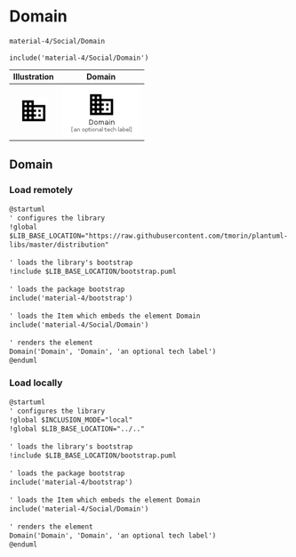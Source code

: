 # Domain


```text
material-4/Social/Domain
```

```text
include('material-4/Social/Domain')
```



| Illustration | Domain |
| :---: | :---: |
| ![illustration for Illustration](../../material-4/Social/Domain.png) | ![illustration for Domain](../../material-4/Social/Domain.Local.png) |




## Domain

### Load remotely
```plantuml
@startuml
' configures the library
!global $LIB_BASE_LOCATION="https://raw.githubusercontent.com/tmorin/plantuml-libs/master/distribution"

' loads the library's bootstrap
!include $LIB_BASE_LOCATION/bootstrap.puml

' loads the package bootstrap
include('material-4/bootstrap')

' loads the Item which embeds the element Domain
include('material-4/Social/Domain')

' renders the element
Domain('Domain', 'Domain', 'an optional tech label')
@enduml
```

### Load locally
```plantuml
@startuml
' configures the library
!global $INCLUSION_MODE="local"
!global $LIB_BASE_LOCATION="../.."

' loads the library's bootstrap
!include $LIB_BASE_LOCATION/bootstrap.puml

' loads the package bootstrap
include('material-4/bootstrap')

' loads the Item which embeds the element Domain
include('material-4/Social/Domain')

' renders the element
Domain('Domain', 'Domain', 'an optional tech label')
@enduml
```

